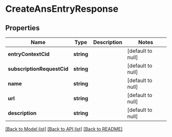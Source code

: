 # CreateAnsEntryResponse

## Properties
Name | Type | Description | Notes
------------ | ------------- | ------------- | -------------
**entryContextCid** | **string** |  | [default to null]
**subscriptionRequestCid** | **string** |  | [default to null]
**name** | **string** |  | [default to null]
**url** | **string** |  | [default to null]
**description** | **string** |  | [default to null]

[[Back to Model list]](../README.md#documentation-for-models) [[Back to API list]](../README.md#documentation-for-api-endpoints) [[Back to README]](../README.md)


